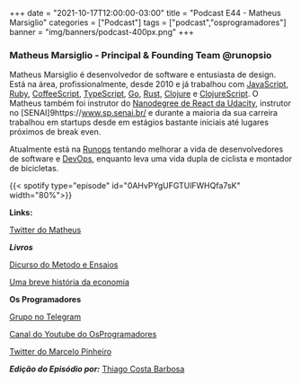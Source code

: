 +++
date = "2021-10-17T12:00:00-03:00"
title = "Podcast E44 - Matheus Marsiglio"
categories = ["Podcast"]
tags = ["podcast","osprogramadores"]
banner = "img/banners/podcast-400px.png"
+++

### Matheus Marsiglio - Principal & Founding Team @runopsio

Matheus Marsiglio é desenvolvedor de software e entusiasta de design. Está na área, profissionalmente, desde 2010 e já trabalhou com [JavaScript](https://developer.mozilla.org/en-US/docs/Web/JavaScript), [Ruby](https://www.ruby-lang.org/en/), [CoffeeScript](https://coffeescript.org/), [TypeScript](https://www.typescriptlang.org/), [Go](https://golang.org/), [Rust](https://www.rust-lang.org/), [Clojure](https://clojure.org/) e [ClojureScript](https://clojurescript.org/). O Matheus também foi instrutor do [Nanodegree de React da Udacity](https://www.udacity.com/course/react-nanodegree--nd019), instrutor no [SENAI]9https://www.sp.senai.br/ e durante a maioria da sua carreira trabalhou em startups desde em estágios bastante iniciais até lugares próximos de break even.

Atualmente está na [Runops](https://runops.io/) tentando melhorar a vida de desenvolvedores de software e [DevOps](https://en.wikipedia.org/wiki/DevOps), enquanto leva uma vida dupla de ciclista e montador de bicicletas.


{{< spotify type="episode" id="0AHvPYgUFGTUlFWHQfa7sK" width="80%">}}


**Links:**

[Twitter do Matheus](https://twitter.com/mtmr0x)

***Livros***

[Dicurso do Metodo e Ensaios](https://www.amazon.com/Discurso-Metodo-Ensaios-Portugues-Brasil/dp/8539307553)

[Uma breve história da economia](https://www.amazon.com.br/breve-hist%C3%B3ria-economia-Niall-Kishtainy/dp/8525437786)


**Os Programadores**

[Grupo no Telegram](https://t.me/osprogramadores)

[Canal do Youtube do OsProgramadores](https://www.youtube.com/channel/UCt_YNYGl6K5yNXlXEQDdwWg?view_as=subscriber)

[Twitter do Marcelo Pinheiro](https://twitter.com/mpinheir)

***Edição do Episódio por:*** [Thiago Costa Barbosa](https://www.linkedin.com/in/ThiagoCostaBarbosa/)
